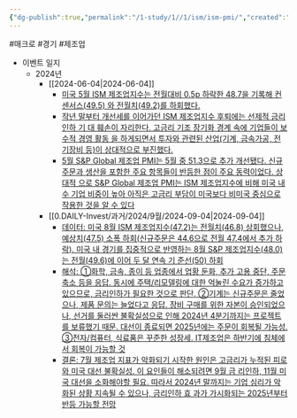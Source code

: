 ```yaml
---
{"dg-publish":true,"permalink":"/1-study/1//1/ism/ism-pmi/","created":"2024-11-20T21:02:26.941+09:00","updated":"2025-06-03T20:07:19.598+09:00"}
---
```


#매크로 #경기 #제조업


- 이벤트 일지
	- 2024년
		- [[2024-06-04\|2024-06-04]] 
			- [미국 5월 ISM 제조업지수는 전월대비 0.5p 하락한 48.7을 기록해 컨센서스(49.5) 와 전월치(49.2)를 하회했다.](24.6.4_5월%20ISM%20제조업지수.pdf#page=1&selection=46,0,78,0&color=yellow)
			- [작년 말부터 개선세를 이어가던 ISM 제조업지수 후퇴에는 선제적 금리 인하 기 대 훼손이 자리한다. 고금리 기조 장기화 경계 속에 기업들이 보수적 경영 활동 을 하게되면서 투자와 관련된 산업(기계, 금속가공, 전기장비 등)이 상대적으로 부진했다.](24.6.4_5월%20ISM%20제조업지수.pdf#page=1&selection=407,0,481,0&color=yellow)
			- [5월 S&P Global 제조업 PMI는 5월 중 51.3으로 추가 개선됐다. 신규주문과 생산을 포함한 주요 항목들이 반등한 점이 주요 동력이었다. 상대적 으로 S&P Global 제조업 PMI는 ISM 제조업지수에 비해 미국 내수 기업 비중이 높아 아직은 고금리 부담이 미국보다 비미국 중심으로 작용한 것을 알 수 있다](24.6.4_5월%20ISM%20제조업지수.pdf#page=1&selection=484,0,575,0&color=yellow)
		- [[0.DAILY-Invest/과거/2024/9월/2024-09-04\|2024-09-04]]
			- [데이터: 미국 8월 ISM 제조업지수(47.2)는 전월치(46.8) 상회했으나, 예상치(47.5) 소폭 하회(신규주문은 44.6으로 전월 47.4에서 추가 하락). 미국 내 경기를 집중적으로 반영하는 8월 S&P 제조업지수(48.0)는 전월(49.6)에 이어 두 달 연속 기 준선(50) 하회](9.4_미국%20제조업,%20고금리와%20대선이%20해결되기%20전까지는.pdf#page=1&selection=59,0,62,9&color=yellow)
			- [해석: ①화학, 금속, 종이 등 업종에서 업황 둔화, 추가 고용 중단, 주문 축소 등을 응답. 동시에 주택/리모델링에 대한 억눌린 수요가 증가하고 있으므로, 금리인하가 필요한 것으로 판단. ②기계는 신규주문은 줄었으나, 제품 문의는 늘었다고 응답. 장비 구매를 위한 자본이 승인되었으나, 선거를 둘러싼 불확실성으로 인해 2024년 4분기까지는 프로젝트를 보류했기 때문. 대선이 종료되면 2025년에는 주문이 회복될 가능성. ③전자/컴퓨터, 식료품은 꾸준한 성장세. IT제조업은 하반기에 침체에서 회복이 가능할 것](9.4_미국%20제조업,%20고금리와%20대선이%20해결되기%20전까지는.pdf#page=1&selection=64,0,76,5&color=yellow)
			- [결론: 7월 제조업 지표가 악화되기 시작한 원인은 고금리가 누적된 피로와 미국 대선 불확실성. 이 요인들이 해소되려면 9월 금 리인하, 11월 미국 대선을 소화해야할 필요. 따라서 2024년 말까지는 기업 심리가 악화된 상황 지속될 수 있으나, 금리인하 효 과가 가시화되는 2025년부터 반등 가능할 전망](9.4_미국%20제조업,%20고금리와%20대선이%20해결되기%20전까지는.pdf#page=1&selection=78,0,82,26&color=yellow)